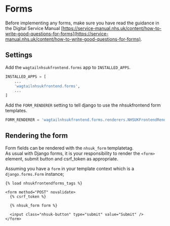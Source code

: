 # Forms

Before implementing any forms, make sure you have read the guidance in the Digital Service Manual [https://service-manual.nhs.uk/content/how-to-write-good-questions-for-forms](https://service-manual.nhs.uk/content/how-to-write-good-questions-for-forms).

## Settings

Add the `wagtailnhsukfrontend.forms` app to `INSTALLED_APPS`.

```py
INSTALLED_APPS = [
    ...
    'wagtailnhsukfrontend.forms',
    ...
]
```

Add the `FORM_RENDERER` setting to tell django to use the nhsukfrontend form templates.

```py
FORM_RENDERER = 'wagtailnhsukfrontend.forms.renderers.NHSUKFrontendRenderer'
```

## Rendering the form

Form fields can be rendered with the `nhsuk_form` templatetag.  
As usual with Django forms, it is your responsibility to render the `<form>` element, submit button and csrf_token as appropriate.

Assuming you have a `form` in your template context which is a `django.forms.Form` instance;
```django
{% load nhsukfrontendforms_tags %}

<form method="POST" novalidate>
  {% csrf_token %}

  {% nhsuk_form form %}

  <input class="nhsuk-button" type="submit" value="Submit" />
</form>
```
